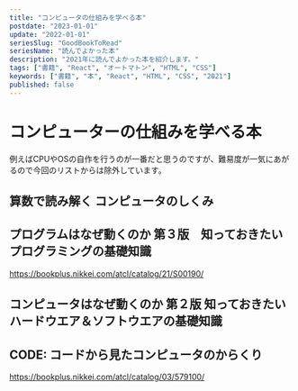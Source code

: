 ```yaml
---
title: "コンピュータの仕組みを学べる本"
postdate: "2023-01-01"
update: "2022-01-01"
seriesSlug: "GoodBookToRead"
seriesName: "読んでよかった本"
description: "2021年に読んでよかった本を紹介します。"
tags: ["書籍", "React", "オートマトン", "HTML", "CSS"]
keywords: ["書籍", "本", "React", "HTML", "CSS", "2021"]
published: false
---
```


# コンピューターの仕組みを学べる本

例えばCPUやOSの自作を行うのが一番だと思うのですが、難易度が一気にあがるので今回のリストからは除外しています。

## 算数で読み解く コンピュータのしくみ


## プログラムはなぜ動くのか 第３版　知っておきたいプログラミングの基礎知識

https://bookplus.nikkei.com/atcl/catalog/21/S00190/

## コンピュータはなぜ動くのか 第２版 知っておきたいハードウエア＆ソフトウエアの基礎知識

## 

## CODE: コードから見たコンピュータのからくり

https://bookplus.nikkei.com/atcl/catalog/03/579100/
